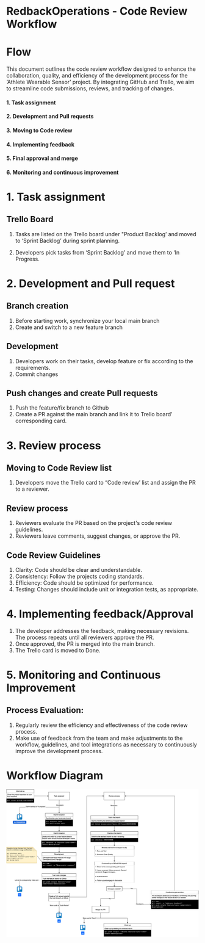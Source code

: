 # RedbackOperations - Code Review Workflow

# Flow

This document outlines the code review workflow designed to enhance the collaboration, quality, and efficiency of the development process for the ‘Athlete Wearable Sensor’ project. By integrating GitHub and Trello, we aim to streamline code submissions, reviews, and tracking of changes.

#### 1. Task assignment

#### 2. Development and Pull requests

#### 3. Moving to Code review

#### 4. Implementing feedback

#### 5. Final approval and merge

#### 6. Monitoring and continuous improvement

# 1. Task assignment

## Trello Board

1. Tasks are listed on the Trello board under "Product Backlog’ and moved to ‘Sprint Backlog’ during sprint planning.

2. Developers pick tasks from ‘Sprint Backlog’ and move them to ‘In Progress.


# 2. Development and Pull request

## Branch creation

1. Before starting work, synchronize your local main branch
2. Create and switch to a new feature branch

## Development

1. Developers work on their tasks, develop feature or fix according to the requirements.
2. Commit changes


## Push changes and create Pull requests

1. Push the feature/fix branch to Github
2. Create a PR against the main branch and link it to Trello board’ corresponding card.

# 3. Review process

## Moving to Code Review list

1. Developers move the Trello card to “Code review’ list and assign the PR to a reviewer.

## Review process

1. Reviewers evaluate the PR based on the project's code review guidelines.
2. Reviewers leave comments, suggest changes, or approve the PR.

## Code Review Guidelines

1. Clarity: Code should be clear and understandable.
2. Consistency: Follow the projects coding standards.
3. Efficiency: Code should be optimized for performance.
4. Testing: Changes should include unit or integration tests, as appropriate.

# 4. Implementing feedback/Approval

1. The developer addresses the feedback, making necessary revisions. The process repeats until all reviewers approve the PR.
2. Once approved, the PR is merged into the main branch.
3. The Trello card is moved to Done.

# 5. Monitoring and Continuous Improvement

## Process Evaluation:

1. Regularly review the efficiency and effectiveness of the code review process.
2. Make use of feedback from the team and make adjustments to the workflow, guidelines, and tool integrations as necessary to continuously improve the development process.

# Workflow Diagram 

![](img/Code_Review_Workflow.png)



